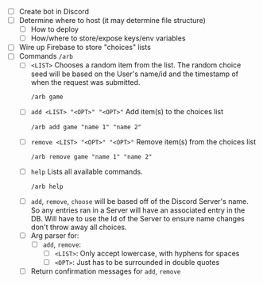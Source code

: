 - [ ] Create bot in Discord
- [ ] Determine where to host (it may determine file structure)
  - [ ] How to deploy
  - [ ] How/where to store/expose keys/env variables
- [ ] Wire up Firebase to store "choices" lists
- [ ] Commands `/arb`
  - [ ] `<LIST>` Chooses a random item from the list. The random choice seed will be based on the User's name/id and the timestamp of when the request was submitted.
    ```
    /arb game
    ```
  - [ ] `add <LIST> "<OPT>" "<OPT>"` Add item(s) to the choices list
    ```
    /arb add game "name 1" "name 2"
    ```
  - [ ] `remove <LIST> "<OPT>" "<OPT>"` Remove item(s) from the choices list
    ```
    /arb remove game "name 1" "name 2"
    ```
  - [ ] `help` Lists all available commands.
    ```
    /arb help
    ```
  - [ ] `add`, `remove`, `choose` will be based off of the Discord Server's name. So any entries ran in a Server will have an associated entry in the DB. Will have to use the Id of the Server to ensure name changes don't throw away all choices.
  - [ ] Arg parser for:
    - [ ] `add`, `remove`: 
      - [ ] `<LIST>`: Only accept lowercase, with hyphens for spaces
      - [ ] `<OPT>`: Just has to be surrounded in double quotes
  - [ ] Return confirmation messages for `add`, `remove`